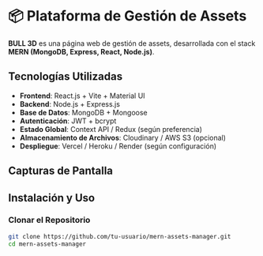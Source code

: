 # 📦 Plataforma de Gestión de Assets

**BULL 3D** es una página web de gestión de assets, desarrollada con el stack **MERN (MongoDB, Express, React, Node.js)**.

## Tecnologías Utilizadas

- **Frontend**: React.js + Vite + Material UI
- **Backend**: Node.js + Express.js
- **Base de Datos**: MongoDB + Mongoose
- **Autenticación**: JWT + bcrypt
- **Estado Global**: Context API / Redux (según preferencia)
- **Almacenamiento de Archivos**: Cloudinary / AWS S3 (opcional)
- **Despliegue**: Vercel / Heroku / Render (según configuración)

## Capturas de Pantalla


## Instalación y Uso

### Clonar el Repositorio

```sh
git clone https://github.com/tu-usuario/mern-assets-manager.git
cd mern-assets-manager
```
